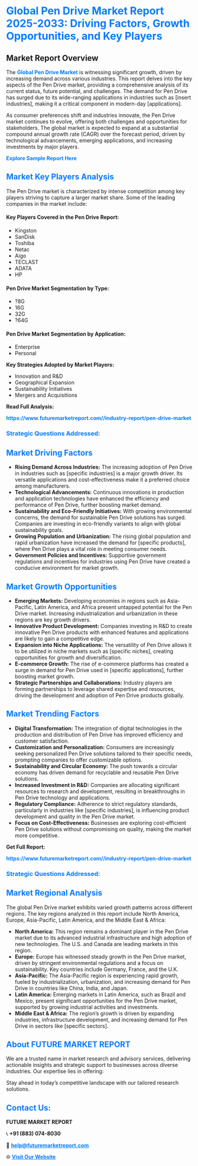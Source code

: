 <h1 style="color: #007BFF;">Global Pen Drive Market Report 2025-2033: Driving Factors, Growth Opportunities, and Key Players</h1>

<section id="overview">
<h2>Market Report Overview</h2>
<p>The <a href="https://www.futuremarketreport.com//industry-report/pen-drive-market" style="color: #007BFF; text-decoration: none;"><strong>Global Pen Drive Market</strong></a> is witnessing significant growth, driven by increasing demand across various industries. This report delves into the key aspects of the Pen Drive market, providing a comprehensive analysis of its current status, future potential, and challenges. The demand for Pen Drive has surged due to its wide-ranging applications in industries such as [insert industries], making it a critical component in modern-day [applications].</p>
<p>As consumer preferences shift and industries innovate, the Pen Drive market continues to evolve, offering both challenges and opportunities for stakeholders. The global market is expected to expand at a substantial compound annual growth rate (CAGR) over the forecast period, driven by technological advancements, emerging applications, and increasing investments by major players.</p>
</section>

<section id="overview">
<p><a href="https://www.futuremarketreport.com//request-sample/reportId=90664" style="color: #007BFF; text-decoration: none;"><strong>Explore Sample Report Here</strong></a></p>
</section>

<section id="key-players">
<h2 style="color: #007BFF;">Market Key Players Analysis</h2>
<p>The Pen Drive market is characterized by intense competition among key players striving to capture a larger market share. Some of the leading companies in the market include:</p>
<h4>Key Players Covered in the Pen Drive Report:</h4>
<ul><li>Kingston</li><li>SanDisk</li><li>Toshiba</li><li>Netac</li><li>Aigo</li><li>TECLAST</li><li>ADATA</li><li>HP</li></ul>
<h4>Pen Drive Market Segmentation by Type:</h4>
<ul><li>?8G</li><li>16G</li><li>32G</li><li>?64G</li></ul>

<h4>Pen Drive Market Segmentation by Application:</h4>
<ul><li>Enterprise</li><li>Personal</li></ul>
<p><strong>Key Strategies Adopted by Market Players:</strong></p>
<ul>
<li>Innovation and R&D</li>
<li>Geographical Expansion</li>
<li>Sustainability Initiatives</li>
<li>Mergers and Acquisitions</li>
</ul>
</section>

<section>
<p><strong>Read Full Analysis: </strong></p><a href="https://www.futuremarketreport.com//industry-report/pen-drive-market" style="color: #007BFF; text-decoration: none;"><strong>https://www.futuremarketreport.com//industry-report/pen-drive-market</strong></a>
<h3 style="color: #007BFF;">Strategic Questions Addressed:</h3>
</section>

<section id="driving-factors">
<h2 style="color: #007BFF;">Market Driving Factors</h2>
<ul>
<li><strong>Rising Demand Across Industries:</strong> The increasing adoption of Pen Drive in industries such as [specific industries] is a major growth driver. Its versatile applications and cost-effectiveness make it a preferred choice among manufacturers.</li>
<li><strong>Technological Advancements:</strong> Continuous innovations in production and application technologies have enhanced the efficiency and performance of Pen Drive, further boosting market demand.</li>
<li><strong>Sustainability and Eco-Friendly Initiatives:</strong> With growing environmental concerns, the demand for sustainable Pen Drive solutions has surged. Companies are investing in eco-friendly variants to align with global sustainability goals.</li>
<li><strong>Growing Population and Urbanization:</strong> The rising global population and rapid urbanization have increased the demand for [specific products], where Pen Drive plays a vital role in meeting consumer needs.</li>
<li><strong>Government Policies and Incentives:</strong> Supportive government regulations and incentives for industries using Pen Drive have created a conducive environment for market growth.</li>
</ul>
</section>

<section id="growth-opportunities">
<h2 style="color: #007BFF;">Market Growth Opportunities</h2>
<ul>
<li><strong>Emerging Markets:</strong> Developing economies in regions such as Asia-Pacific, Latin America, and Africa present untapped potential for the Pen Drive market. Increasing industrialization and urbanization in these regions are key growth drivers.</li>
<li><strong>Innovative Product Development:</strong> Companies investing in R&D to create innovative Pen Drive products with enhanced features and applications are likely to gain a competitive edge.</li>
<li><strong>Expansion into Niche Applications:</strong> The versatility of Pen Drive allows it to be utilized in niche markets such as [specific niches], creating opportunities for growth and diversification.</li>
<li><strong>E-commerce Growth:</strong> The rise of e-commerce platforms has created a surge in demand for Pen Drive used in [specific applications], further boosting market growth.</li>
<li><strong>Strategic Partnerships and Collaborations:</strong> Industry players are forming partnerships to leverage shared expertise and resources, driving the development and adoption of Pen Drive products globally.</li>
</ul>
</section>

<section id="trending-factors">
<h2 style="color: #007BFF;">Market Trending Factors</h2>
<ul>
<li><strong>Digital Transformation:</strong> The integration of digital technologies in the production and distribution of Pen Drive has improved efficiency and customer satisfaction.</li>
<li><strong>Customization and Personalization:</strong> Consumers are increasingly seeking personalized Pen Drive solutions tailored to their specific needs, prompting companies to offer customizable options.</li>
<li><strong>Sustainability and Circular Economy:</strong> The push towards a circular economy has driven demand for recyclable and reusable Pen Drive solutions.</li>
<li><strong>Increased Investment in R&D:</strong> Companies are allocating significant resources to research and development, resulting in breakthroughs in Pen Drive technology and applications.</li>
<li><strong>Regulatory Compliance:</strong> Adherence to strict regulatory standards, particularly in industries like [specific industries], is influencing product development and quality in the Pen Drive market.</li>
<li><strong>Focus on Cost-Effectiveness:</strong> Businesses are exploring cost-efficient Pen Drive solutions without compromising on quality, making the market more competitive.</li>
</ul>
</section>

<section>
<p><strong>Get Full Report: </strong></p><a href="https://www.futuremarketreport.com//industry-report/pen-drive-market" style="color: #007BFF; text-decoration: none;"><strong>https://www.futuremarketreport.com//industry-report/pen-drive-market</strong></a>
<h3 style="color: #007BFF;">Strategic Questions Addressed:</h3>
</section>


<section id="regional-analysis">
<h2 style="color: #007BFF;">Market Regional Analysis</h2>
<p>The global Pen Drive market exhibits varied growth patterns across different regions. The key regions analyzed in this report include North America, Europe, Asia-Pacific, Latin America, and the Middle East & Africa:</p>
<ul>
<li><strong>North America:</strong> This region remains a dominant player in the Pen Drive market due to its advanced industrial infrastructure and high adoption of new technologies. The U.S. and Canada are leading markets in this region.</li>
<li><strong>Europe:</strong> Europe has witnessed steady growth in the Pen Drive market, driven by stringent environmental regulations and a focus on sustainability. Key countries include Germany, France, and the U.K.</li>
<li><strong>Asia-Pacific:</strong> The Asia-Pacific region is experiencing rapid growth, fueled by industrialization, urbanization, and increasing demand for Pen Drive in countries like China, India, and Japan.</li>
<li><strong>Latin America:</strong> Emerging markets in Latin America, such as Brazil and Mexico, present significant opportunities for the Pen Drive market, supported by growing industrial activities and investments.</li>
<li><strong>Middle East & Africa:</strong> The region’s growth is driven by expanding industries, infrastructure development, and increasing demand for Pen Drive in sectors like [specific sectors].</li>
</ul>
</section>

<footer>
<h2 style="color: #007BFF;">About FUTURE MARKET REPORT</h2>
<p>We are a trusted name in market research and advisory services, delivering actionable insights and strategic support to businesses across diverse industries. Our expertise lies in offering:</p>

<p>Stay ahead in today’s competitive landscape with our tailored research solutions.</p>

<h2 style="color: #007BFF;">Contact Us:</h2>
<p><strong>FUTURE MARKET REPORT</strong></p>
<p>📞 <strong>+91 (883) 074-8030</strong></p>
<p>📧 <strong><a href="mailto:help@futuremarketreport.com" style="color: #007BFF;">help@futuremarketreport.com</a></strong></p>
<p>🌐 <strong><a href="https://www.futuremarketreport.com/" style="color: #007BFF;">Visit Our Website</a></strong></p>
</footer>